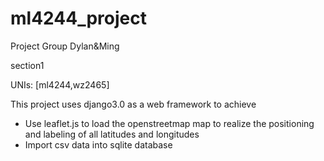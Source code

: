 # ml4244_project

Project Group Dylan&Ming

section1

UNIs: [ml4244,wz2465]

This project uses django3.0 as a web framework to achieve

- Use leaflet.js to load the openstreetmap map to realize the positioning and labeling of all latitudes and longitudes
- Import csv data into sqlite database

